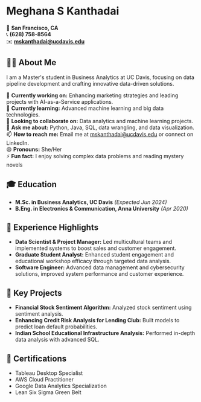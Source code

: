# Meghana S Kanthadai

📍 **San Francisco, CA**  
📞 **(628) 758-8564**  
✉️ **mskanthadai@ucdavis.edu**  


## 👩‍💻 About Me

I am a Master's student in Business Analytics at UC Davis, focusing on data pipeline development and crafting innovative data-driven solutions. 

🔭 **Currently working on:** Enhancing marketing strategies and leading projects with AI-as-a-Service applications.  
🌱 **Currently learning:** Advanced machine learning and big data technologies.  
👯 **Looking to collaborate on:** Data analytics and machine learning projects.  
💬 **Ask me about:** Python, Java, SQL, data wrangling, and data visualization.  
📫 **How to reach me:** Email me at mskanthadai@ucdavis.edu or connect on LinkedIn.  
😄 **Pronouns:** She/Her  
⚡ **Fun fact:** I enjoy solving complex data problems and reading mystery novels

## 🎓 Education

- **M.Sc. in Business Analytics, UC Davis** _(Expected Jun 2024)_  
- **B.Eng. in Electronics & Communication, Anna University** _(Apr 2020)_  

## 💼 Experience Highlights

- **Data Scientist & Project Manager:** Led multicultural teams and implemented systems to boost sales and customer engagement.
- **Graduate Student Analyst:** Enhanced student engagement and educational workshop efficacy through targeted data analysis.
- **Software Engineer:** Advanced data management and cybersecurity solutions, improved system performance and customer experience.

## 🚀 Key Projects

- **Financial Stock Sentiment Algorithm:** Analyzed stock sentiment using sentiment analysis.
- **Enhancing Credit Risk Analysis for Lending Club:** Built models to predict loan default probabilities.
- **Indian School Educational Infrastructure Analysis:** Performed in-depth data analysis with advanced SQL.

## 📜 Certifications

- Tableau Desktop Specialist  
- AWS Cloud Practitioner  
- Google Data Analytics Specialization  
- Lean Six Sigma Green Belt

